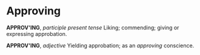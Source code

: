 # Approving

**APPROV'ING**, _participle present tense_ Liking; commending; giving or expressing approbation.

**APPROV'ING**, _adjective_ Yielding approbation; as an _approving_ conscience.